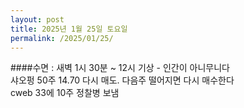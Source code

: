 ```yaml
---
layout: post
title: 2025년 1월 25일 토요일
permalink: /2025/01/25/
---
```

####수면 : 새벽 1시 30분 ~ 12시 기상 - 인간이 아니무니다<br/>
샤오펑 50주 14.70 다시 매도. 다음주 떨어지면 다시 매수한다<br/>
cweb 33에 10주 정찰병 보냄